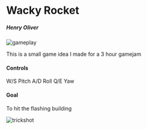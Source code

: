 # Wacky Rocket
##### Henry Oliver
![gameplay](https://raw.githubusercontent.com/henry9836/GameJam-LAN/master/Assets/gif2.gif)

This is a small game idea I made for a 3 hour gamejam

#### Controls
W/S Pitch
A/D Roll
Q/E Yaw

#### Goal
To hit the flashing building

![trickshot](https://raw.githubusercontent.com/henry9836/GameJam-LAN/master/Assets/gif.gif)
